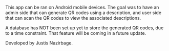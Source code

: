 This app can be ran on Android mobile devices.
The goal was to have an admin side that can generate QR codes using a description,
and user side that can scan the QR codes to view the associated descriptions.

A database has NOT been set up yet to store the generated QR codes,
due to a time constraint.
That feature will be coming in a future update.

Developed by Justis Nazirbage.
